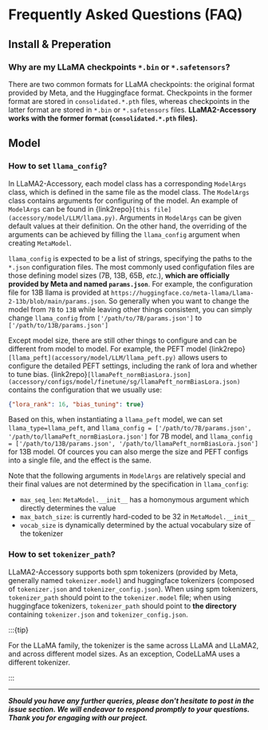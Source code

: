 # Frequently Asked Questions (FAQ)

## Install & Preperation
### Why are my LLaMA checkpoints `*.bin` or `*.safetensors`?
There are two common formats for LLaMA checkpoints: the original format provided by Meta, and the 
Huggingface format. Checkpoints in the former format are stored in `consolidated.*.pth` files, whereas
checkpoints in the latter format are stored in `*.bin` or `*.safetensors` files. **LLaMA2-Accessory works 
with the former format (`consolidated.*.pth` files).**


## Model
### How to set `llama_config`?
In LLaMA2-Accessory, each model class has a corresponding `ModelArgs` class, which is defined in the same file as the model class. 
The `ModelArgs` class contains arguments for configuring of the model. An example of `ModelArgs` can be found in 
{link2repo}`[this file](accessory/model/LLM/llama.py)`. Arguments in `ModelArgs` can be given default values at their definition. 
On the other hand, the overriding of the arguments can be achieved by filling the `llama_config` argument when 
creating `MetaModel`.

`llama_config` is expected to be a list of strings, specifying the paths to the `*.json` configuration files. 
The most commonly used configufation files are those defining model sizes (7B, 13B, 65B, *etc.*), **which are officially 
provided by Meta and named `params.json`**. For example, the configuration file for 13B llama is 
provided at `https://huggingface.co/meta-llama/Llama-2-13b/blob/main/params.json`. So generally when you want to change 
the model from `7B` to `13B` while leaving other things consistent, you can simply change `llama_config` from 
`['/path/to/7B/params.json']` to `['/path/to/13B/params.json']`

Except model size, there are still other things to configure and can be different from model to model.
For example, the PEFT model {link2repo}`[llama_peft](accessory/model/LLM/llama_peft.py)` allows users to 
configure the detailed PEFT settings, including the rank of lora and whether to tune bias.
{link2repo}`[llamaPeft_normBiasLora.json](accessory/configs/model/finetune/sg/llamaPeft_normBiasLora.json)` 
contains the configuration that we usually use:
```json
{"lora_rank": 16, "bias_tuning": true}
```
Based on this, when instantiating a `llama_peft` model, we can set `llama_type=llama_peft`, and 
`llama_config = ['/path/to/7B/params.json', '/path/to/llamaPeft_normBiasLora.json']` for 7B model, and 
`llama_config = ['/path/to/13B/params.json', '/path/to/llamaPeft_normBiasLora.json']` for 13B model. Of cources you can 
also merge the size and PEFT configs into a single file, and the effect is the same.

Note that the following arguments in `ModelArgs` are relatively special and their final values are not determined by 
the specification in `llama_config`:
+ `max_seq_len`: `MetaModel.__init__` has a homonymous argument which directly determines the value
+ `max_batch_size`: is currently hard-coded to be 32 in `MetaModel.__init__`
+ `vocab_size` is dynamically determined by the actual vocabulary size of the tokenizer



### How to set `tokenizer_path`?
LLaMA2-Accessory supports both spm tokenizers (provided by Meta, generally named `tokenizer.model`) and huggingface
tokenizers (composed of `tokenizer.json` and `tokenizer_config.json`). When using spm tokenizers, 
`tokenizer_path` should point to the `tokenizer.model` file; when using huggingface tokenizers, 
`tokenizer_path` should point to **the directory** containing `tokenizer.json` and `tokenizer_config.json`.

:::{tip}

For the LLaMA family, the tokenizer is the same across LLaMA and LLaMA2, and across different model sizes.
As an exception, CodeLLaMA uses a different tokenizer. 

:::

---


***Should you have any further queries, please don't hesitate to post in the issue section. We will endeavor to respond promptly to your questions. Thank you for engaging with our project.***
